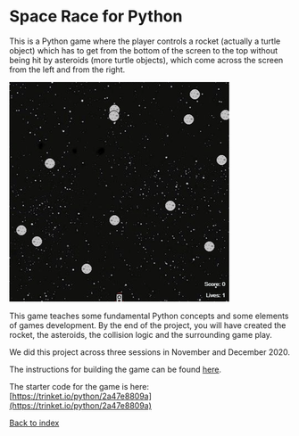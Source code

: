 # Space Race for Python

This is a Python game where the player controls a rocket (actually a turtle object) which has to get from the bottom of the screen to the top without being hit by asteroids (more turtle objects), which come across the screen from the left and from the right.

![alt text](spaceracedemo.gif "Demo of Space Race")

This game teaches some fundamental Python concepts and some elements of games development. By the end of the project, you will have created the rocket, the asteroids, the collision logic and the surrounding game play.

We did this project across three sessions in November and December 2020.

The instructions for building the game can be found [here](https://github.com/WokLibCodeClub/SpaceRace).

The starter code for the game is here: [https://trinket.io/python/2a47e8809a](https://trinket.io/python/2a47e8809a)

[Back to index](README.md)
